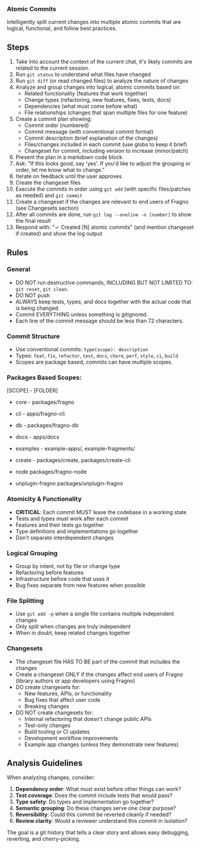 ### Atomic Commits

Intelligently split current changes into multiple atomic commits that are logical, functional, and
follow best practices.

## Steps

1. Take into account the context of the current chat, it's likely commits are related to the current
   session.
1. Run `git status` to understand what files have changed
1. Run `git diff` (or read changed files) to analyze the nature of changes
1. Analyze and group changes into logical, atomic commits based on:
   - Related functionality (features that work together)
   - Change types (refactoring, new features, fixes, tests, docs)
   - Dependencies (what must come before what)
   - File relationships (changes that span multiple files for one feature)
1. Create a commit plan showing:
   - Commit order (numbered)
   - Commit message (with conventional commit format)
   - Commit description (brief explanation of the changes)
   - Files/changes included in each commit (use globs to keep it brief)
   - Changeset for commit, including version to increase (minor/patch)
1. Present the plan in a markdown code block
1. Ask: "If this looks good, say 'yes'. If you'd like to adjust the grouping or order, let me know
   what to change."
1. Iterate on feedback until the user approves
1. Create the changeset files
1. Execute the commits in order using `git add` (with specific files/patches as needed) and
   `git commit`
1. Create a changeset if the changes are relevant to end users of Fragno (see Changesets section)
1. After all commits are done, run `git log --oneline -n [number]` to show the final result
1. Respond with: "✓ Created [N] atomic commits" (and mention changeset if created) and show the log
   output

## Rules

### General

- DO NOT run destructive commands, INCLUDING BUT NOT LIMITED TO: `git reset`, `git clean`.
- DO NOT push
- ALWAYS keep tests, types, and docs together with the actual code that is being changed.
- Commit EVERYTHING unless something is gitignored.
- Each line of the commit message should be less than 72 characters.

### Commit Structure

- Use conventional commits: `type(scope): description`
- Types: `feat`, `fix`, `refactor`, `test`, `docs`, `chore`, `perf`, `style`, `ci`, `build`
- Scopes are package based, commits can have multiple scopes.

### Packages Based Scopes:

[SCOPE] - [FOLDER]

- core - packages/fragno
- cli - apps/fragno-cli
- db - packages/fragno-db

- docs - apps/docs

- examples - example-apps/, example-fragments/

- create - packages/create, packages/create-cli

- node packages/fragno-node
- unplugin-fragno packages/unplugin-fragno

### Atomicity & Functionality

- **CRITICAL**: Each commit MUST leave the codebase in a working state
- Tests and types must work after each commit
- Features and their tests go together
- Type definitions and implementations go together
- Don't separate interdependent changes

### Logical Grouping

- Group by intent, not by file or change type
- Refactoring before features
- Infrastructure before code that uses it
- Bug fixes separate from new features when possible

### File Splitting

- Use `git add -p` when a single file contains multiple independent changes
- Only split when changes are truly independent
- When in doubt, keep related changes together

### Changesets

- The changeset file HAS TO BE part of the commit that includes the changes
- Create a changeset ONLY if the changes affect end users of Fragno (library authors or app
  developers using Fragno)
- DO create changesets for:
  - New features, APIs, or functionality
  - Bug fixes that affect user code
  - Breaking changes
- DO NOT create changesets for:
  - Internal refactoring that doesn't change public APIs
  - Test-only changes
  - Build tooling or CI updates
  - Development workflow improvements
  - Example app changes (unless they demonstrate new features)

## Analysis Guidelines

When analyzing changes, consider:

1. **Dependency order**: What must exist before other things can work?
1. **Test coverage**: Does the commit include tests that would pass?
1. **Type safety**: Do types and implementation go together?
1. **Semantic grouping**: Do these changes serve one clear purpose?
1. **Reversibility**: Could this commit be reverted cleanly if needed?
1. **Review clarity**: Would a reviewer understand this commit in isolation?

The goal is a git history that tells a clear story and allows easy debugging, reverting, and
cherry-picking.
